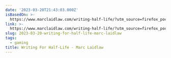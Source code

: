 ```yaml
---
date: '2023-03-20T21:43:03.000Z'
isBasedOn: >-
  https://www.marclaidlaw.com/writing-half-life/?utm_source=firefox_pocket_save_button&utm_campaign=pocket-newtab-spocs-cache-rollout&utm_content=rollout
link: >-
  https://www.marclaidlaw.com/writing-half-life/?utm_source=firefox_pocket_save_button&utm_campaign=pocket-newtab-spocs-cache-rollout&utm_content=rollout
slug: 2023-03-20-writing-for-half-life-marc-laidlaw
tags:
  - gaming
title: Writing For Half-Life - Marc Laidlaw
---
```


